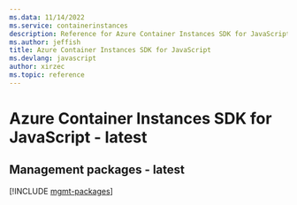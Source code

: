 ```yaml
---
ms.data: 11/14/2022
ms.service: containerinstances
description: Reference for Azure Container Instances SDK for JavaScript
ms.author: jeffish
title: Azure Container Instances SDK for JavaScript
ms.devlang: javascript
author: xirzec
ms.topic: reference
---
```

# Azure Container Instances SDK for JavaScript - latest

## Management packages - latest
[!INCLUDE [mgmt-packages](container-instances-mgmt-index.md)]